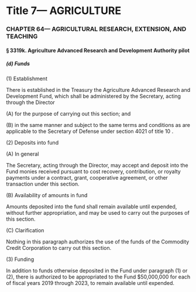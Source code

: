 
# Title 7— AGRICULTURE
### CHAPTER 64— AGRICULTURAL RESEARCH, EXTENSION, AND TEACHING
#### § 3319k. Agriculture Advanced Research and Development Authority pilot
##### (d) Funds

(1) Establishment

There is established in the Treasury the Agriculture Advanced Research and Development Fund, which shall be administered by the Secretary, acting through the Director

(A) for the purpose of carrying out this section; and

(B) in the same manner and subject to the same terms and conditions as are applicable to the Secretary of Defense under section 4021 of title 10 .

(2) Deposits into fund

(A) In general

The Secretary, acting through the Director, may accept and deposit into the Fund monies received pursuant to cost recovery, contribution, or royalty payments under a contract, grant, cooperative agreement, or other transaction under this section.

(B) Availability of amounts in fund

Amounts deposited into the fund shall remain available until expended, without further appropriation, and may be used to carry out the purposes of this section.

(C) Clarification

Nothing in this paragraph authorizes the use of the funds of the Commodity Credit Corporation to carry out this section.

(3) Funding

In addition to funds otherwise deposited in the Fund under paragraph (1) or (2), there is authorized to be appropriated to the Fund $50,000,000 for each of fiscal years 2019 through 2023, to remain available until expended.
